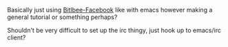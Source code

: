 Basically just using [Bitlbee-Facebook](https://wiki.bitlbee.org/HowtoFacebookMQTT) like with emacs however making a general tutorial or something perhaps?

Shouldn't be very difficult to set up the irc thingy, just hook up to emacs/irc client?
